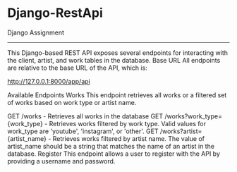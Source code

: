 # Django-RestApi
Django Assignment
****
This Django-based REST API exposes several endpoints for interacting with the client, artist, and work tables in the database.
Base URL
All endpoints are relative to the base URL of the API, which is:

http://127.0.0.1:8000/app/api

Available Endpoints
Works
This endpoint retrieves all works or a filtered set of works based on work type or artist name.

GET /works - Retrieves all works in the database
GET /works?work_type={work_type} - Retrieves works filtered by work type. Valid values for work_type are 'youtube', 'instagram', or 'other'.
GET /works?artist={artist_name} - Retrieves works filtered by artist name. The value of artist_name should be a string that matches the name of an artist in the database.
Register
This endpoint allows a user to register with the API by providing a username and password.


